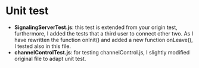 # Unit test
- **SignalingServerTest.js**: this test is extended from your origin test, furthermore, I added the tests that a third user to connect other two. As I have rewritten the function onInit() and added a new function onLeave(), I tested also in this file.   
- **channelControlTest.js**:  for testing channelControl.js, I slightly modified original file to adapt unit test.
